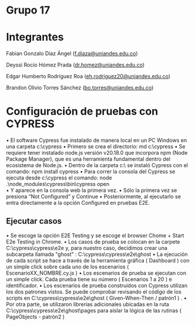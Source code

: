 # Grupo 17

# Integrantes
Fabian Gonzalo Díaz Ángel (f.diaza@uniandes.edu.co)

Deyssi Rocío Hómez Prada (dr.homez@uniandes.edu.co)

Edgar Humberto Rodríguez Roa (eh.rodriguez20@uniandes.edu.co)

Brandon Olivio Torres Sánchez (bo.torres@uniandes.edu.co)

# Configuración de pruebas con CYPRESS

•	El software Cypress fue instalado de manera local en un PC Windows en una carpeta c:\cypress
•	Primero se crea el directorio: md c:\cypress
•	Se requiere tener instalado node.js versión v20.18.0 que incorpora npm (Node Package Manager), que es una herramienta fundamental dentro del ecosistema de Node.js.
•	Dentro de la carpeta c:\ se instaló Cypress con el comando:
  npm install cypress
•	Para correr la consola del Cypress se ejecuta desde c:\cypress el comando:
  node  .\node_modules\cypress\bin\cypress open         
• Y aparece en la consola web la primera vez.
• Sólo la primera vez se presiona “Not Configured” y Continue
• Posteriormente, al ejecutarlo se entra directamente a la opción Configured en pruebas E2E.

## Ejecutar casos

• Se escoge la opción E2E Testing y se escoge el browser Chome + Start E2e Testing in Chrome.
•	Los casos de prueba se colocan en la carpete C:\cypress\cypress\e2e y, para nuestro caso, decidimos crear una subcarpeta llamada "ghost" : C:\cypress\cypress\e2e\ghost
•	La ejecución de cada script se hace a través de la herramienta gráfica ( Dashboard ) con un simple click sobre cada uno de los escenarios ( EscenarioXX_NOMBRE.cy.js )
•	Los escenarios de prueba se ejecutan con un simple click. Cada prueba tiene su número ( Escenarios 1 a 20 ) e identificador.
•	Los escenarios de prueba construidos con Cypress utilizan los dos patrones vistos. Se puede comprobar revisando el código de los scripts en C:\cypress\cypress\e2e\ghost ( Given-When-Then / patrón1 ) . 
• Por otra parte, se utilizaron librerías adicionales ubicadas en la ruta C:\cypress\cypress\e2e\ghost\pages para aislar la lógica de las rutinas (  PageObjects - patrón2 )






